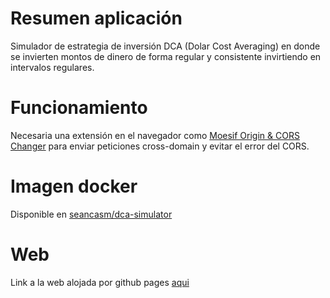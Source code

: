 # Resumen aplicación
Simulador de estrategia de inversión DCA (Dolar Cost Averaging) en donde se invierten montos de dinero de forma regular y consistente invirtiendo en intervalos regulares.

# Funcionamiento
Necesaria una extensión en el navegador como [Moesif Origin & CORS Changer](https://www.example.com](https://chromewebstore.google.com/detail/digfbfaphojjndkpccljibejjbppifbc)https://chromewebstore.google.com/detail/digfbfaphojjndkpccljibejjbppifbc) para enviar peticiones cross-domain y evitar el error del CORS.

# Imagen docker
Disponible en [seancasm/dca-simulator](https://hub.docker.com/r/seancasm/dca-simulator)

# Web
Link a la web alojada por github pages [aqui](https://seancasm.github.io/DCA-simulator/)

